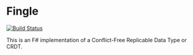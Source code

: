 # Fingle

[![Build Status](https://hayman.visualstudio.com/Fingle/_apis/build/status/Stephanvs.Fingle)](https://hayman.visualstudio.com/Fingle/_build/latest?definitionId=27)

This is an F# implementation of a Conflict-Free Replicable Data Type or CRDT.
